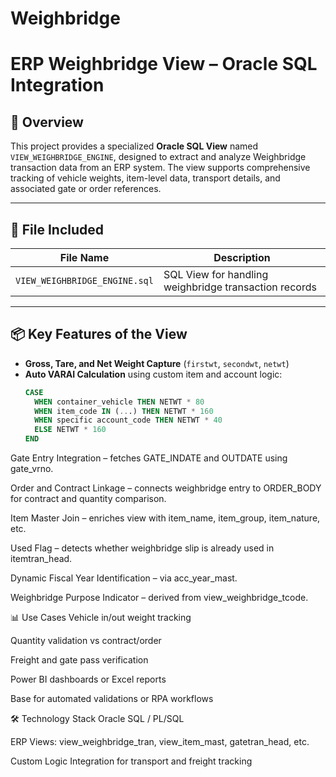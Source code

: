 # Weighbridge
# ERP Weighbridge View – Oracle SQL Integration

## 🚛 Overview

This project provides a specialized **Oracle SQL View** named `VIEW_WEIGHBRIDGE_ENGINE`, designed to extract and analyze Weighbridge transaction data from an ERP system. The view supports comprehensive tracking of vehicle weights, item-level data, transport details, and associated gate or order references.

---

## 📄 File Included

| File Name                   | Description                                      |
|----------------------------|--------------------------------------------------|
| `VIEW_WEIGHBRIDGE_ENGINE.sql` | SQL View for handling weighbridge transaction records |

---

## 📦 Key Features of the View

- **Gross, Tare, and Net Weight Capture** (`firstwt`, `secondwt`, `netwt`)
- **Auto VARAI Calculation** using custom item and account logic:
  ```sql
  CASE
    WHEN container_vehicle THEN NETWT * 80
    WHEN item_code IN (...) THEN NETWT * 160
    WHEN specific account_code THEN NETWT * 40
    ELSE NETWT * 160
  END
Gate Entry Integration – fetches GATE_INDATE and OUTDATE using gate_vrno.

Order and Contract Linkage – connects weighbridge entry to ORDER_BODY for contract and quantity comparison.

Item Master Join – enriches view with item_name, item_group, item_nature, etc.

Used Flag – detects whether weighbridge slip is already used in itemtran_head.

Dynamic Fiscal Year Identification – via acc_year_mast.

Weighbridge Purpose Indicator – derived from view_weighbridge_tcode.

📊 Use Cases
Vehicle in/out weight tracking

Quantity validation vs contract/order

Freight and gate pass verification

Power BI dashboards or Excel reports

Base for automated validations or RPA workflows

🛠️ Technology Stack
Oracle SQL / PL/SQL

ERP Views: view_weighbridge_tran, view_item_mast, gatetran_head, etc.

Custom Logic Integration for transport and freight tracking

